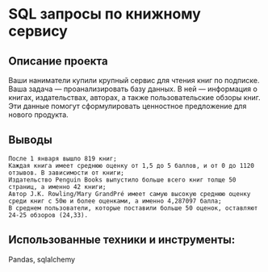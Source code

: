 # SQL запросы по книжному сервису
## Описание проекта
Ваши наниматели купили крупный сервис для чтения книг по подписке. Ваша задача — проанализировать базу данных. В ней — информация о книгах, издательствах, авторах, а также пользовательские обзоры книг. Эти данные помогут сформулировать ценностное предложение для нового продукта.
## Выводы


    После 1 января вышло 819 книг;
    Каждая книга имеет среднюю оценку от 1,5 до 5 баллов, и от 0 до 1120 отзывов. В зависимости от книги;
    Издательство Penguin Books выпустило больше всего книг толще 50 страниц, а именно 42 книги;
    Автор J.K. Rowling/Mary GrandPré имеет самую высокую среднюю оценку среди книг с 50ю и более оценками, а именно 4,287097 балла;
    В среднем пользователи, которые поставили больше 50 оценок, оставляют 24-25 обзоров (24,33).


## Использованные техники и инструменты:
Pandas, sqlalchemy
